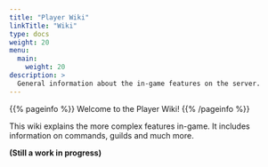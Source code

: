 ```yaml
---
title: "Player Wiki"
linkTitle: "Wiki"
type: docs
weight: 20
menu:
  main:
    weight: 20
description: >
  General information about the in-game features on the server.
---
```



{{% pageinfo %}}
Welcome to the Player Wiki!
{{% /pageinfo %}}

This wiki explains the more complex features in-game. It includes information on commands, guilds and much more.

**(Still a work in progress)**